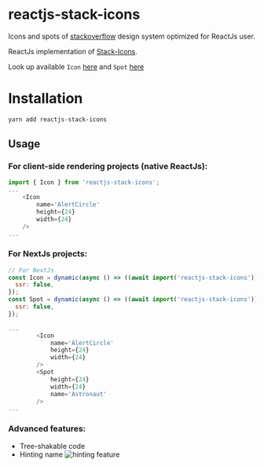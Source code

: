 # reactjs-stack-icons
Icons and spots of [stackoverflow](https://stackoverflow.com/) design system optimized for ReactJs user. 

ReactJs implementation of [Stack-Icons](https://github.com/StackExchange/Stacks-Icons). 

Look up available `Icon` [here](https://stackoverflow.design/product/resources/spots/#spot-illustrations) and `Spot` [here](https://stackoverflow.design/product/resources/spots/#spot-illustrations)


# Installation
```sh
yarn add reactjs-stack-icons
```

## Usage

### For client-side rendering projects (native ReactJs):

```javascript
import { Icon } from 'reactjs-stack-icons';
...
    <Icon
        name='AlertCircle' 
        height={24}
        width={24}
    />
...

```

### For NextJs projects:

```javascript
// For NextJs
const Icon = dynamic(async () => ((await import('reactjs-stack-icons')).Icon), {
  ssr: false,
});
const Spot = dynamic(async () => ((await import('reactjs-stack-icons')).Spot), {
  ssr: false,
});

...
        <Icon
            name='AlertCircle' 
            height={24}
            width={24}
        />
        <Spot
            height={24}
            width={24}
            name='Astronaut'
        />
...
```

### Advanced features:

-   Tree-shakable code 
-   Hinting name
![hinting feature](https://i.imgur.com/Kg6RzfZ.png "hinting-feature")
